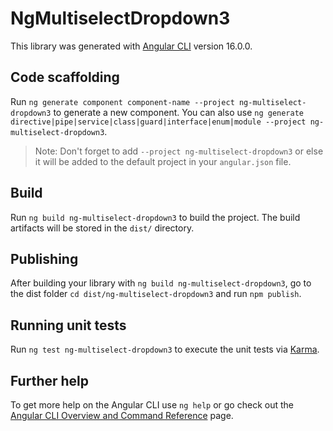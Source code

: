 # NgMultiselectDropdown3

This library was generated with [Angular CLI](https://github.com/angular/angular-cli) version 16.0.0.

## Code scaffolding

Run `ng generate component component-name --project ng-multiselect-dropdown3` to generate a new component. You can also use `ng generate directive|pipe|service|class|guard|interface|enum|module --project ng-multiselect-dropdown3`.
> Note: Don't forget to add `--project ng-multiselect-dropdown3` or else it will be added to the default project in your `angular.json` file. 

## Build

Run `ng build ng-multiselect-dropdown3` to build the project. The build artifacts will be stored in the `dist/` directory.

## Publishing

After building your library with `ng build ng-multiselect-dropdown3`, go to the dist folder `cd dist/ng-multiselect-dropdown3` and run `npm publish`.

## Running unit tests

Run `ng test ng-multiselect-dropdown3` to execute the unit tests via [Karma](https://karma-runner.github.io).

## Further help

To get more help on the Angular CLI use `ng help` or go check out the [Angular CLI Overview and Command Reference](https://angular.io/cli) page.
